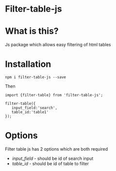# Filter-table-js

# What is this?
Js package which allows easy filtering of html tables

# Installation
`npm i filter-table-js --save`

Then

```
import {filter-table} from 'filter-table-js';

filter-table({
   input_field:'search',
   table_id:'table1' 
});
```

# Options

Filter table js has 2 options which are both required
* *input_field* - should be id of search input
* *table_id* - should be id of table to filter
